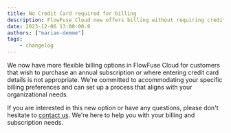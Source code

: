 ```yaml
---
title: No Credit Card required for billing
description: FlowFuse Cloud now offers billing without requiring credit card details. Explore our flexible annual subscription options tailored to fit your needs. 
date: 2023-12-06 13:00:00.0
authors: ["marian-demme"]
tags:
    - changelog
---
```

We now have more flexible billing options in FlowFuse Cloud for customers that wish to purchase an annual subscription or where entering credit card details is not appropriate. We're committed to accommodating your specific billing preferences and can set up a process that aligns with your organizational needs.

If you are interested in this new option or have any questions, please don't hesitate to [contact us](https://flowfuse.com/contact-us/). We're here to help you with your billing and subscription needs.